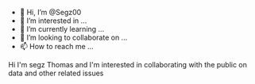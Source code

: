- 👋 Hi, I’m @Segz00
- 👀 I’m interested in ...
- 🌱 I’m currently learning ...
- 💞️ I’m looking to collaborate on ...
- 📫 How to reach me ...

<!---
Segz00/Segz00 is a ✨ special ✨ repository because its `README.md` (this file) appears on your GitHub profile.
You can click the Preview link to take a look at your changes.
--->
Hi I'm segz Thomas and I'm interested in collaborating with the public on data and other related issues
